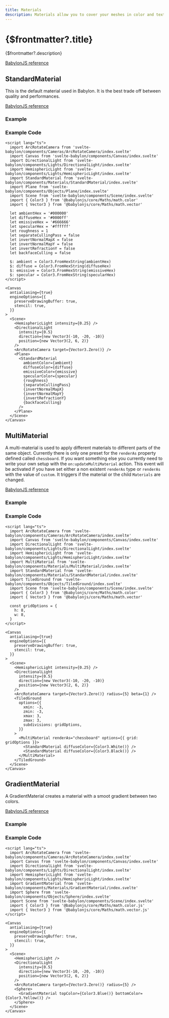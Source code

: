 ```yaml
---
title: Materials
description: Materials allow you to cover your meshes in color and texture. How a material appears depends on the light or lights used in the scene and how it is set to react.
---
```


<script>
  import StandardMaterialStory from 'svelte-babylon/components/Materials/StandardMaterial/StandardMaterial.story.svelte'
  import MultiMaterialStory from 'svelte-babylon/components/Materials/MultiMaterial/MultiMaterial.story.svelte'
  import GradientMaterialStory from 'svelte-babylon/components/Materials/GradientMaterial/GradientMaterial.story.svelte'
  import ExampleWrapper from '$routes/docs/_components/ExampleWrapper.svelte'
</script>

# {$frontmatter?.title}

{$frontmatter?.description}

[BabylonJS reference](https://doc.babylonjs.com/divingDeeper/materials/using/materials_introduction)

## StandardMaterial

This is the default material used in Babylon. It is the best trade off between quality
and performances.

[BabylonJS reference](https://doc.babylonjs.com/typedoc/classes/babylon.standardmaterial)

### Example

<ExampleWrapper>
  <StandardMaterialStory />
</ExampleWrapper>

### Example Code

```svelte
<script lang="ts">
  import ArcRotateCamera from 'svelte-babylon/components/Cameras/ArcRotateCamera/index.svelte'
  import Canvas from 'svelte-babylon/components/Canvas/index.svelte'
  import DirectionalLight from 'svelte-babylon/components/Lights/DirectionalLight/index.svelte'
  import HemisphericLight from 'svelte-babylon/components/Lights/HemisphericLight/index.svelte'
  import StandardMaterial from 'svelte-babylon/components/Materials/StandardMaterial/index.svelte'
  import Plane from 'svelte-babylon/components/Objects/Plane/index.svelte'
  import Scene from 'svelte-babylon/components/Scene/index.svelte'
  import { Color3 } from '@babylonjs/core/Maths/math.color'
  import { Vector3 } from '@babylonjs/core/Maths/math.vector'

  let ambientHex = '#000000'
  let diffuseHex = '#0000ff'
  let emissiveHex = '#666666'
  let specularHex = '#ffffff'
  let roughness = 1
  let separateCullingPass = false
  let invertNormalMapX = false
  let invertNormalMapY = false
  let invertRefractionY = false
  let backfaceCulling = false

  $: ambient = Color3.FromHexString(ambientHex)
  $: diffuse = Color3.FromHexString(diffuseHex)
  $: emissive = Color3.FromHexString(emissiveHex)
  $: specular = Color3.FromHexString(specularHex)
</script>

<Canvas
  antialiasing={true}
  engineOptions={{
    preserveDrawingBuffer: true,
    stencil: true,
  }}
>
  <Scene>
    <HemisphericLight intensity={0.25} />
    <DirectionalLight
      intensity={0.5}
      direction={new Vector3(-10, -20, -10)}
      position={new Vector3(2, 6, 2)}
    />
    <ArcRotateCamera target={Vector3.Zero()} />
    <Plane>
      <StandardMaterial
        ambientColor={ambient}
        diffuseColor={diffuse}
        emissiveColor={emissive}
        specularColor={specular}
        {roughness}
        {separateCullingPass}
        {invertNormalMapX}
        {invertNormalMapY}
        {invertRefractionY}
        {backfaceCulling}
      />
    </Plane>
  </Scene>
</Canvas>
```

## MultiMaterial

A multi-material is used to apply different materials to different parts of the same object. Currently there is only one preset for the `renderAs` property defined called `chessboard`. If you want something else you currently need to write your own setup with the `on:updateMultiMaterial` action. This event will be activated if you have set either a non existent `renderAs` type or `renderAs` with the value of `custom`. It triggers if the material or the child `Materials` are changed.

[BabylonJS reference](https://doc.babylonjs.com/divingDeeper/materials/using/multiMaterials)

### Example

<ExampleWrapper>
  <MultiMaterialStory />
</ExampleWrapper>

### Example Code

```svelte
<script lang="ts">
  import ArcRotateCamera from 'svelte-babylon/components/Cameras/ArcRotateCamera/index.svelte'
  import Canvas from 'svelte-babylon/components/Canvas/index.svelte'
  import DirectionalLight from 'svelte-babylon/components/Lights/DirectionalLight/index.svelte'
  import HemisphericLight from 'svelte-babylon/components/Lights/HemisphericLight/index.svelte'
  import MultiMaterial from 'svelte-babylon/components/Materials/MultiMaterial/index.svelte'
  import StandardMaterial from 'svelte-babylon/components/Materials/StandardMaterial/index.svelte'
  import TiledGround from 'svelte-babylon/components/Objects/TiledGround/index.svelte'
  import Scene from 'svelte-babylon/components/Scene/index.svelte'
  import { Color3 } from '@babylonjs/core/Maths/math.color'
  import { Vector3 } from '@babylonjs/core/Maths/math.vector'

  const gridOptions = {
    h: 8,
    w: 8,
  }
</script>

<Canvas
  antialiasing={true}
  engineOptions={{
    preserveDrawingBuffer: true,
    stencil: true,
  }}
>
  <Scene>
    <HemisphericLight intensity={0.25} />
    <DirectionalLight
      intensity={0.5}
      direction={new Vector3(-10, -20, -10)}
      position={new Vector3(2, 6, 2)}
    />
    <ArcRotateCamera target={Vector3.Zero()} radius={5} beta={1} />
    <TiledGround
      options={{
        xmin: -3,
        zmin: -3,
        xmax: 3,
        zmax: 3,
        subdivisions: gridOptions,
      }}
    >
      <MultiMaterial renderAs="chessboard" options={{ grid: gridOptions }}>
        <StandardMaterial diffuseColor={Color3.White()} />
        <StandardMaterial diffuseColor={Color3.Black()} />
      </MultiMaterial>
    </TiledGround>
  </Scene>
</Canvas>
```

## GradientMaterial

A GradientMaterial creates a material with a smoot gradient between two colors.

[BabylonJS reference](https://doc.babylonjs.com/divingDeeper/materials/using/multiMaterials)

### Example

<ExampleWrapper>
  <GradientMaterialStory />
</ExampleWrapper>

### Example Code

```svelte
<script lang="ts">
  import ArcRotateCamera from 'svelte-babylon/components/Cameras/ArcRotateCamera/index.svelte'
  import Canvas from 'svelte-babylon/components/Canvas/index.svelte'
  import DirectionalLight from 'svelte-babylon/components/Lights/DirectionalLight/index.svelte'
  import HemisphericLight from 'svelte-babylon/components/Lights/HemisphericLight/index.svelte'
  import GradientMaterial from 'svelte-babylon/components/Materials/GradientMaterial/index.svelte'
  import Sphere from 'svelte-babylon/components/Objects/Sphere/index.svelte'
  import Scene from 'svelte-babylon/components/Scene/index.svelte'
  import { Color3 } from '@babylonjs/core/Maths/math.color.js'
  import { Vector3 } from '@babylonjs/core/Maths/math.vector.js'
</script>

<Canvas
  antialiasing={true}
  engineOptions={{
    preserveDrawingBuffer: true,
    stencil: true,
  }}
>
  <Scene>
    <HemisphericLight />
    <DirectionalLight
      intensity={0.5}
      direction={new Vector3(-10, -20, -10)}
      position={new Vector3(2, 6, 2)}
    />
    <ArcRotateCamera target={Vector3.Zero()} radius={5} />
    <Sphere>
      <GradientMaterial topColor={Color3.Blue()} bottomColor={Color3.Yellow()} />
    </Sphere>
  </Scene>
</Canvas>
```
